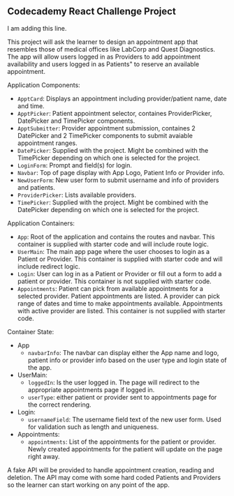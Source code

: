 ## Codecademy React Challenge Project

I am adding this line.

This project will ask the learner to design an appointment app that resembles those of medical offices like LabCorp and Quest Diagnostics. The app will allow users logged in as Providers to add appointment availability and users logged in as Patients" to reserve an available appointment. 

Application Components:
- `ApptCard`: Displays an appointment including provider/patient name, date and time.
- `ApptPicker`: Patient appointment selector, containes ProviderPicker, DatePicker and TimePicker components.
- `ApptSubmitter`: Provider appointment submission, containes 2 DatePicker and 2 TimePicker components to submit avaiable appointment ranges.
- `DatePicker`: Supplied with the project. Might be combined with the TimePicker depending on which one is selected for the project.
- `LoginForm`: Prompt and field(s) for login.
- `Navbar`: Top of page display with App Logo, Patient Info or Provider info.
- `NewUserForm`: New user form to submit username and info of providers and patients. 
- `ProviderPicker`: Lists available providers. 
- `TimePicker`: Supplied with the project. Might be combined with the DatePicker depending on which one is selected for the project.

Application Containers:
- `App`: Root of the application and contains the routes and navbar. This container is supplied with starter code and will include route logic.
- `UserMain`: The main app page where the user chooses to login as a Patient or Provider. This container is supplied with starter code and will include redirect logic.
- `Login`: User can log in as a Patient or Provider or fill out a form to add a patient or provider. This container is not supplied with starter code.
- `Appointments`: Patient can pick from available appointments for a selected provider. Patient appointments are listed. A provider can pick range of dates and time to make appointments available. Appointments with active provider are listed. This container is not supplied with starter code.

Container State:
- App
  - `navbarInfo`: The navbar can display either the App name and logo, patient info or provider info based on the user type and login state of the app.
- UserMain: 
  - `loggedIn`: Is the user logged in. The page will redirect to the appropriate appointments page if logged in.
  - `userType`: either patient or provider sent to appointments page for the correct rendering.
- Login:
  - `usernameField`: The username field text of the new user form. Used for validation such as length and uniqueness.
- Appointments:
  - `appointments`: List of the appointments for the patient or provider. Newly created appointments for the patient will update on the page right away. 

A fake API will be provided to handle appointment creation, reading and deletion. The API may come with some hard coded Patients and Providers so the learner can start working on any point of the app.